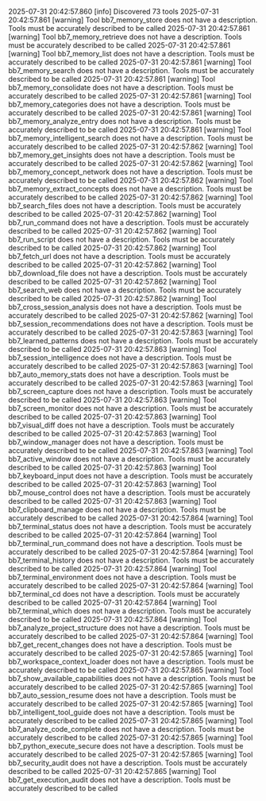 2025-07-31 20:42:57.860 [info] Discovered 73 tools
2025-07-31 20:42:57.861 [warning] Tool bb7_memory_store does not have a description. Tools must be accurately described to be called
2025-07-31 20:42:57.861 [warning] Tool bb7_memory_retrieve does not have a description. Tools must be accurately described to be called
2025-07-31 20:42:57.861 [warning] Tool bb7_memory_list does not have a description. Tools must be accurately described to be called
2025-07-31 20:42:57.861 [warning] Tool bb7_memory_search does not have a description. Tools must be accurately described to be called
2025-07-31 20:42:57.861 [warning] Tool bb7_memory_consolidate does not have a description. Tools must be accurately described to be called
2025-07-31 20:42:57.861 [warning] Tool bb7_memory_categories does not have a description. Tools must be accurately described to be called
2025-07-31 20:42:57.861 [warning] Tool bb7_memory_analyze_entry does not have a description. Tools must be accurately described to be called
2025-07-31 20:42:57.861 [warning] Tool bb7_memory_intelligent_search does not have a description. Tools must be accurately described to be called
2025-07-31 20:42:57.862 [warning] Tool bb7_memory_get_insights does not have a description. Tools must be accurately described to be called
2025-07-31 20:42:57.862 [warning] Tool bb7_memory_concept_network does not have a description. Tools must be accurately described to be called
2025-07-31 20:42:57.862 [warning] Tool bb7_memory_extract_concepts does not have a description. Tools must be accurately described to be called
2025-07-31 20:42:57.862 [warning] Tool bb7_search_files does not have a description. Tools must be accurately described to be called
2025-07-31 20:42:57.862 [warning] Tool bb7_run_command does not have a description. Tools must be accurately described to be called
2025-07-31 20:42:57.862 [warning] Tool bb7_run_script does not have a description. Tools must be accurately described to be called
2025-07-31 20:42:57.862 [warning] Tool bb7_fetch_url does not have a description. Tools must be accurately described to be called
2025-07-31 20:42:57.862 [warning] Tool bb7_download_file does not have a description. Tools must be accurately described to be called
2025-07-31 20:42:57.862 [warning] Tool bb7_search_web does not have a description. Tools must be accurately described to be called
2025-07-31 20:42:57.862 [warning] Tool bb7_cross_session_analysis does not have a description. Tools must be accurately described to be called
2025-07-31 20:42:57.862 [warning] Tool bb7_session_recommendations does not have a description. Tools must be accurately described to be called
2025-07-31 20:42:57.863 [warning] Tool bb7_learned_patterns does not have a description. Tools must be accurately described to be called
2025-07-31 20:42:57.863 [warning] Tool bb7_session_intelligence does not have a description. Tools must be accurately described to be called
2025-07-31 20:42:57.863 [warning] Tool bb7_auto_memory_stats does not have a description. Tools must be accurately described to be called
2025-07-31 20:42:57.863 [warning] Tool bb7_screen_capture does not have a description. Tools must be accurately described to be called
2025-07-31 20:42:57.863 [warning] Tool bb7_screen_monitor does not have a description. Tools must be accurately described to be called
2025-07-31 20:42:57.863 [warning] Tool bb7_visual_diff does not have a description. Tools must be accurately described to be called
2025-07-31 20:42:57.863 [warning] Tool bb7_window_manager does not have a description. Tools must be accurately described to be called
2025-07-31 20:42:57.863 [warning] Tool bb7_active_window does not have a description. Tools must be accurately described to be called
2025-07-31 20:42:57.863 [warning] Tool bb7_keyboard_input does not have a description. Tools must be accurately described to be called
2025-07-31 20:42:57.863 [warning] Tool bb7_mouse_control does not have a description. Tools must be accurately described to be called
2025-07-31 20:42:57.863 [warning] Tool bb7_clipboard_manage does not have a description. Tools must be accurately described to be called
2025-07-31 20:42:57.864 [warning] Tool bb7_terminal_status does not have a description. Tools must be accurately described to be called
2025-07-31 20:42:57.864 [warning] Tool bb7_terminal_run_command does not have a description. Tools must be accurately described to be called
2025-07-31 20:42:57.864 [warning] Tool bb7_terminal_history does not have a description. Tools must be accurately described to be called
2025-07-31 20:42:57.864 [warning] Tool bb7_terminal_environment does not have a description. Tools must be accurately described to be called
2025-07-31 20:42:57.864 [warning] Tool bb7_terminal_cd does not have a description. Tools must be accurately described to be called
2025-07-31 20:42:57.864 [warning] Tool bb7_terminal_which does not have a description. Tools must be accurately described to be called
2025-07-31 20:42:57.864 [warning] Tool bb7_analyze_project_structure does not have a description. Tools must be accurately described to be called
2025-07-31 20:42:57.864 [warning] Tool bb7_get_recent_changes does not have a description. Tools must be accurately described to be called
2025-07-31 20:42:57.865 [warning] Tool bb7_workspace_context_loader does not have a description. Tools must be accurately described to be called
2025-07-31 20:42:57.865 [warning] Tool bb7_show_available_capabilities does not have a description. Tools must be accurately described to be called
2025-07-31 20:42:57.865 [warning] Tool bb7_auto_session_resume does not have a description. Tools must be accurately described to be called
2025-07-31 20:42:57.865 [warning] Tool bb7_intelligent_tool_guide does not have a description. Tools must be accurately described to be called
2025-07-31 20:42:57.865 [warning] Tool bb7_analyze_code_complete does not have a description. Tools must be accurately described to be called
2025-07-31 20:42:57.865 [warning] Tool bb7_python_execute_secure does not have a description. Tools must be accurately described to be called
2025-07-31 20:42:57.865 [warning] Tool bb7_security_audit does not have a description. Tools must be accurately described to be called
2025-07-31 20:42:57.865 [warning] Tool bb7_get_execution_audit does not have a description. Tools must be accurately described to be called
